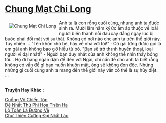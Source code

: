 <a href="https://truyentiki.com/chung-mat-chi-long.31785/" title="Chung Mạt Chi Long"><h1>Chung Mạt Chi Long</h1></a><div style="display:table"><img align="right" style="float: left; padding: 10px;" src="https://truyentiki.com/a/img/str/src/31785.jpg" alt="Chung Mạt Chi Long">Anh ta là con rồng cuối cùng, nhưng anh ta được sinh ra. Mười lăm năm ký ức ấm áp thuộc về loài người biến thành nỗi đau cay đắng ngay lúc bị buộc phải đối mặt với sự thật. Không có nơi nào cho anh ta trên thế giới này. Tuy nhiên ... "Tên khốn nhỏ bé, hãy về nhà với tôi!" - Cô gái từng được gọi là em gái anh không bao giờ hiểu từ bỏ. "Bạn sẽ trở thành huyền thoại, loại người vĩ đại nhất!" - Người bạn duy nhất của anh không thể nhìn thấy bóng tối. . Họ đi hàng ngàn dặm để đến với Ngài, chỉ cần để cho anh ta biết rằng không có vấn đề gì bạn muốn khuôn mặt, ông sẽ không đơn độc. Nhưng những gì cuối cùng anh ta mang đến thế giới này vẫn có thể là sự hủy diệt. ...</div><p><br><b>Truyện Hay Khác :</b></p><a href="https://truyentiki.com/cuong-vo-chien-ton.31784/" alt="Cuồng Võ Chiến Tôn">Cuồng Võ Chiến Tôn</a><br/><a href="https://github.com/nownovels/truyenhay/tree/master/truyenhay/30547/README.md" alt="Đệ Nhất Thứ Phi Họa Thiên Hạ">Đệ Nhất Thứ Phi Họa Thiên Hạ</a><br/><a href="https://github.com/nownovels/truyenhay/tree/master/truyenhay/30513/README.md" alt="Lộ Toàn Là Đường Về">Lộ Toàn Là Đường Về</a><br/><a href="https://github.com/nownovels/top500/tree/master/truyenhay/33847/" alt="Chư Thiên Cường Đại Nhất Lão">Chư Thiên Cường Đại Nhất Lão</a><br/>